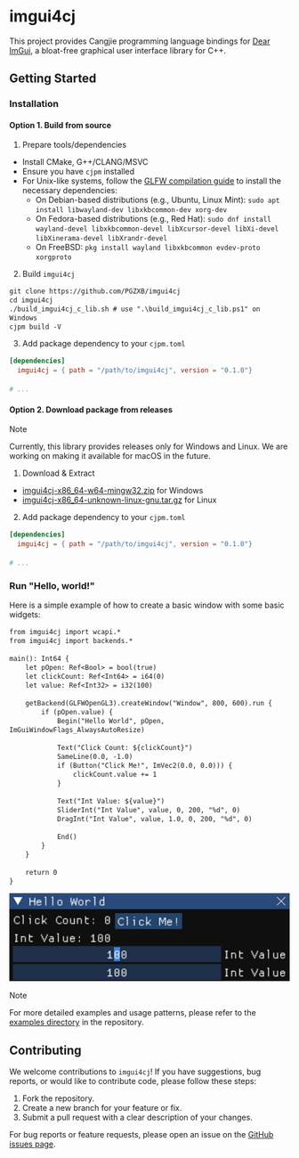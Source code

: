# imgui4cj

This project provides Cangjie programming language bindings for [Dear ImGui](https://github.com/ocornut/imgui), a bloat-free graphical user interface library for C++.

## Getting Started

### Installation

#### Option 1. Build from source

1. Prepare tools/dependencies
  * Install CMake, G++/CLANG/MSVC
  * Ensure you have `cjpm` installed
  * For Unix-like systems, follow the [GLFW compilation guide](https://www.glfw.org/docs/latest/compile.html) to install the necessary dependencies:
    * On Debian-based distributions (e.g., Ubuntu, Linux Mint): `sudo apt install libwayland-dev libxkbcommon-dev xorg-dev`
    * On Fedora-based distributions (e.g., Red Hat): `sudo dnf install wayland-devel libxkbcommon-devel libXcursor-devel libXi-devel libXinerama-devel libXrandr-devel`
    * On FreeBSD: `pkg install wayland libxkbcommon evdev-proto xorgproto`

2. Build `imgui4cj`
  ```shell
  git clone https://github.com/PGZXB/imgui4cj
  cd imgui4cj
  ./build_imgui4cj_c_lib.sh # use ".\build_imgui4cj_c_lib.ps1" on Windows
  cjpm build -V
  ```

3. Add package dependency to your `cjpm.toml`
  ```toml
  [dependencies]
    imgui4cj = { path = "/path/to/imgui4cj", version = "0.1.0"}

  # ...
  ```

#### Option 2. Download package from releases

> [!NOTE]  
> Currently, this library provides releases only for Windows and Linux. We are working on making it available for macOS in the future.

1. Download & Extract
  * [imgui4cj-x86_64-w64-mingw32.zip](https://github.com/PGZXB/imgui4cj/releases/latest/download/imgui4cj-x86_64-w64-mingw32.zip) for Windows
  * [imgui4cj-x86_64-unknown-linux-gnu.tar.gz](https://github.com/PGZXB/imgui4cj/releases/latest/download/imgui4cj-x86_64-unknown-linux-gnu.tar.gz) for Linux

2. Add package dependency to your `cjpm.toml`
  ```toml
  [dependencies]
    imgui4cj = { path = "/path/to/imgui4cj", version = "0.1.0"}

  # ...
  ```

### Run "Hello, world!"

Here is a simple example of how to create a basic window with some basic widgets:

```cangjie
from imgui4cj import wcapi.*
from imgui4cj import backends.*

main(): Int64 {
    let pOpen: Ref<Bool> = bool(true)
    let clickCount: Ref<Int64> = i64(0)
    let value: Ref<Int32> = i32(100)

    getBackend(GLFWOpenGL3).createWindow("Window", 800, 600).run {
        if (pOpen.value) {
            Begin("Hello World", pOpen, ImGuiWindowFlags_AlwaysAutoResize)

            Text("Click Count: ${clickCount}")
            SameLine(0.0, -1.0)
            if (Button("Click Me!", ImVec2(0.0, 0.0))) {
                clickCount.value += 1
            }

            Text("Int Value: ${value}")
            SliderInt("Int Value", value, 0, 200, "%d", 0)
            DragInt("Int Value", value, 1.0, 0, 200, "%d", 0)

            End()
        }
    }

    return 0
}
```

![readme_example.png](./assets/readme_example.png)

> [!NOTE]  
> For more detailed examples and usage patterns, please refer to the [examples directory](./examples/) in the repository.


## Contributing

We welcome contributions to `imgui4cj`! If you have suggestions, bug reports, or would like to contribute code, please follow these steps:

1. Fork the repository.
2. Create a new branch for your feature or fix.
3. Submit a pull request with a clear description of your changes.

For bug reports or feature requests, please open an issue on the [GitHub issues page](https://github.com/PGZXB/imgui4cj/issues).
